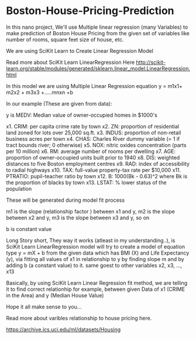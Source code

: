 # Boston-House-Pricing-Prediction

In this nano project, We'll use Multiple linear regression (many Variables) to make prediction of Boston House Pricing from
the given set of variables like number of rooms, square feet size of house, etc.

We are using SciKit Learn to Create Linear Regression Model

Read more about SciKit Learn LinearRegression Here http://scikit-learn.org/stable/modules/generated/sklearn.linear_model.LinearRegression.html

In this model we are using Multiple Linear Regression equation 
y = m1x1+ m2x2 + m3x3 +.....mnxn +b

In our example (These are given from data):

y is  MEDV: Median value of owner-occupied homes in $1000's

x1. CRIM: per capita crime rate by town 
x2. ZN: proportion of residential land zoned for lots over 25,000 sq.ft. 
x3. INDUS: proportion of non-retail business acres per town 
x4. CHAS: Charles River dummy variable (= 1 if tract bounds river; 0 otherwise) 
x5. NOX: nitric oxides concentration (parts per 10 million) 
x6. RM: average number of rooms per dwelling 
x7. AGE: proportion of owner-occupied units built prior to 1940 
x8. DIS: weighted distances to five Boston employment centres 
x9. RAD: index of accessibility to radial highways 
x10. TAX: full-value property-tax rate per $10,000 
x11. PTRATIO: pupil-teacher ratio by town 
x12. B: 1000(Bk - 0.63)^2 where Bk is the proportion of blacks by town 
x13. LSTAT: % lower status of the population 

These will be generated during model fit process

m1 is the slope (relationship factor ) between x1 and y, m2 is the slope between x2 and y, m3 is the slope between x3 and y, so on

b is constant value 


Long Story short, They way it works (atleast in my understanding..), is SciKit Learn LinearRegression model will try to create a model of equation type y = mX + b from the given data which has BMI (X) and Life Expectancy (y), via fitting all values of x1 in relationship to y by finding slope m and by adding b (a constant value) to it.
same goest to other variables x2, x3, ..., x13

Basically, by using SciKit Learn Linear Regression fit method, we are telling it to find correct relationhip for example, between given Data of x1 (CRIME in the Area) and y (Median House Value)

Hope it all make sense to you...

Read more about varibles relationship to house pricing here.

https://archive.ics.uci.edu/ml/datasets/Housing
